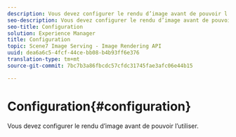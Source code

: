```yaml
---
description: Vous devez configurer le rendu d’image avant de pouvoir l’utiliser.
seo-description: Vous devez configurer le rendu d’image avant de pouvoir l’utiliser.
seo-title: Configuration
solution: Experience Manager
title: Configuration
topic: Scene7 Image Serving - Image Rendering API
uuid: dea6a6c5-4fcf-44ce-bb08-b4b93ff6e376
translation-type: tm+mt
source-git-commit: 7bc7b3a86fbcdc57cfdc31745fae3afc06e44b15

---
```



# Configuration{#configuration}

Vous devez configurer le rendu d’image avant de pouvoir l’utiliser.

